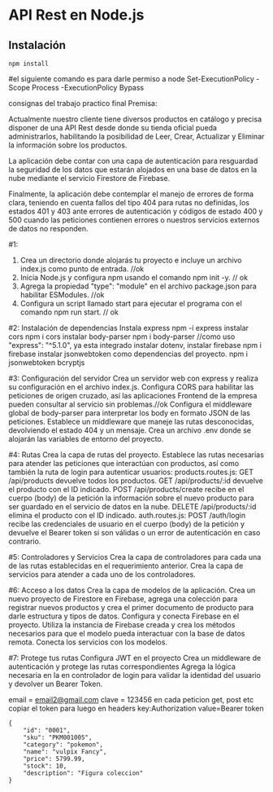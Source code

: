 # API Rest en Node.js

## Instalación

```shell
npm install
```
#el siguiente comando es para darle permiso a node
Set-ExecutionPolicy -Scope Process -ExecutionPolicy Bypass


consignas del trabajo practico final
Premisa:

Actualmente nuestro cliente tiene diversos productos en catálogo y precisa disponer de una API Rest desde donde su tienda oficial pueda administrarlos, habilitando la posibilidad de Leer, Crear, Actualizar y Eliminar la información sobre los productos.

La aplicación debe contar con una capa de autenticación para resguardad la seguridad de los datos que estarán alojados en una base de datos en la nube mediante el servicio Firestore de Firebase.

Finalmente, la aplicación debe contemplar el manejo de errores de forma clara, teniendo en cuenta fallos del tipo 404 para rutas no definidas, los estados 401 y 403 ante errores de autenticación y códigos de estado 400 y 500 cuando las peticiones contienen errores o nuestros servicios externos de datos no responden.

#1:
1) Crea un directorio donde alojarás tu proyecto e incluye un archivo index.js como punto de entrada. //ok
2) Inicia Node.js y configura npm usando el comando npm init -y. // ok
3) Agrega la propiedad "type": "module" en el archivo package.json para habilitar ESModules. //ok
4) Configura un script llamado start para ejecutar el programa con el comando npm run start. // ok

#2: Instalación de dependencias
Instala express npm -i express 
instalar cors npm i cors
instalar body-parser npm i body-parser //como uso "express": "^5.1.0", ya esta integrado
instalar dotenv, 
instalar firebase npm i firebase
instalar jsonwebtoken como dependencias del proyecto. npm i jsonwebtoken bcryptjs

#3: Configuración del servidor
Crea un servidor web con express y realiza su configuración en el archivo index.js.
Configura CORS para habilitar las peticiones de origen cruzado, así las aplicaciones Frontend de la empresa pueden consultar al servicio sin problemas.//ok
Configura el middleware global de body-parser para interpretar los body en formato JSON de las peticiones.
Establece un middleware que maneje las rutas desconocidas, devolviendo el estado 404 y un mensaje.
Crea un archivo .env donde se alojarán las variables de entorno del proyecto.

#4: Rutas
Crea la capa de rutas del proyecto.
Establece las rutas necesarias para atender las peticiones que interactúan con productos, así como también la ruta de login para autenticar usuarios:
products.routes.js:
GET /api/products devuelve todos los productos.
GET /api/products/:id devuelve el producto con el ID indicado.
POST /api/products/create recibe en el cuerpo (body) de la petición la información sobre el nuevo producto para ser guardado en el servicio de datos en la nube.
DELETE /api/products/:id elimina el producto con el ID indicado.
auth.routes.js:
POST /auth/login recibe las credenciales de usuario en el cuerpo (body) de la petición y devuelve el Bearer token si son válidas o un error de autenticación en caso contrario.

#5: Controladores y Servicios
Crea la capa de controladores para cada una de las rutas establecidas en el requerimiento anterior.
Crea la capa de servicios para atender a cada uno de los controladores.

#6: Acceso a los datos
Crea la capa de modelos de la aplicación.
Crea un nuevo proyecto de Firestore en Firebase, agrega una colección para registrar nuevos productos y crea el primer documento de producto para darle estructura y tipos de datos.
Configura y conecta Firebase en el proyecto.
Utiliza la instancia de Firebase creada y crea los métodos necesarios para que el modelo pueda interactuar con la base de datos remota.
Conecta los servicios con los modelos.

#7: Protege tus rutas
Configura JWT en el proyecto
Crea un middleware de autenticación y protege las rutas correspondientes
Agrega la lógica necesaria en la en controlador de login para validar la identidad del usuario y devolver un Bearer Token.


email = email2@gmail.com 
clave = 123456
en cada peticion get, post etc copiar el token para luego en headers key:Authorization value=Bearer token



    {
        "id": "0001",
        "sku": "PKM001005",
        "category": "pokemon",
        "name": "vulpix Fancy",
        "price": 5799.99,
        "stock": 10,
        "description": "Figura coleccion"
    }
